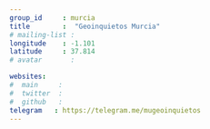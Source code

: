 ```yaml
---
group_id     : murcia
title        :  "Geoinquietos Murcia"
# mailing-list :
longitude    : -1.101
latitude     : 37.814
# avatar       :

websites:
#  main     :
#  twitter  :
#  github   :
telegram   : https://telegram.me/mugeoinquietos
---
```


